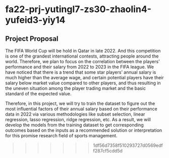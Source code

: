 # fa22-prj-yutingl7-zs30-zhaolin4-yufeid3-yiy14

## Project Proposal
The FIFA World Cup will be hold in Qatar in late 2022. And this competition is one of the grandest international contests, attracting people around the world. Therefore, we plan to focus on the correlation between the players’ performance and their salary from 2022 to 2023 in the FIFA league. We have noticed that there is a trend that some star players’ annual salary is much higher than the average wage, and certain potential players have their salary below market value compared to other players, and thus resulting in the uneven situation among the player trading market and the basic standard of the expected value. 


Therefore, in this project, we will try to train the dataset to figure out the most influential factors of their annual salary based on their performance data in 2022 via various methodologies like subset selection, linear regression, lasso regression, ridge regression, etc. As a result, we will develop the models from the training dataset to get corresponding outcomes based on the inputs as a recommended solution or interpretation for this promise research field of sports management.
>>>>>>> 1df56d7358f510293727d0569edff287cf5cdd5d
